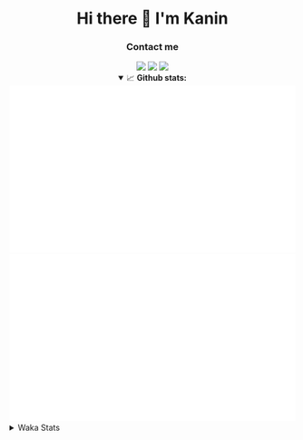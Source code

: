 <div align="center">
 <h1>Hi there 👋 I'm Kanin</h1>
 <h3>Contact me</h3>
 <a href="mailto:im@kanin.dev"><img src="https://img.shields.io/badge/gmail-%23D14836.svg?&style=for-the-badge&logo=gmail&logoColor=white"/></a>
 <a href="https://twitter.com/KaninTwt"><img src="https://img.shields.io/badge/twitter-%231DA1F2.svg?&style=for-the-badge&logo=twitter&logoColor=white"/></a>
 <a href="https://www.linkedin.com/in/KaninDev"><img src="https://img.shields.io/badge/linkedin-%230077B5.svg?&style=for-the-badge&logo=linkedin&logoColor=white"/></a>
<details open>
  <summary>📈 <b>Github stats:</b></summary>
  <img src="https://github.com/Kanin/Kanin/blob/master/scripts/GitHubStats/generated/overview.svg"/>
  <img src="https://github.com/Kanin/Kanin/blob/master/scripts/GitHubStats/generated/languages.svg"/>
</details>
</div>

<details>
 <summary>Waka Stats</summary>

<!--START_SECTION:waka-->
![Code Time](http://img.shields.io/badge/Code%20Time-2%2C556%20hrs%2035%20mins-blue)

![Profile Views](http://img.shields.io/badge/Profile%20Views-0-blue)

![Lines of code](https://img.shields.io/badge/From%20Hello%20World%20I%27ve%20Written-711.8%20thousand%20lines%20of%20code-blue)

**🐱 My GitHub Data** 

> 📦 180.4 kB Used in GitHub's Storage 
 > 
> 🏆 45 Contributions in the Year 2025
 > 
> 🚫 Not Opted to Hire
 > 
> 📜 27 Public Repositories 
 > 
> 🔑 17 Private Repositories 
 > 
**I'm an Early 🐤** 

```text
🌞 Morning                2959 commits        ███████░░░░░░░░░░░░░░░░░░   27.65 % 
🌆 Daytime                3165 commits        ███████░░░░░░░░░░░░░░░░░░   29.57 % 
🌃 Evening                3080 commits        ███████░░░░░░░░░░░░░░░░░░   28.78 % 
🌙 Night                  1499 commits        ████░░░░░░░░░░░░░░░░░░░░░   14.01 % 
```
📅 **I'm Most Productive on Monday** 

```text
Monday                   2063 commits        █████░░░░░░░░░░░░░░░░░░░░   19.27 % 
Tuesday                  1537 commits        ████░░░░░░░░░░░░░░░░░░░░░   14.36 % 
Wednesday                1069 commits        ██░░░░░░░░░░░░░░░░░░░░░░░   09.99 % 
Thursday                 1659 commits        ████░░░░░░░░░░░░░░░░░░░░░   15.50 % 
Friday                   1796 commits        ████░░░░░░░░░░░░░░░░░░░░░   16.78 % 
Saturday                 1030 commits        ██░░░░░░░░░░░░░░░░░░░░░░░   09.62 % 
Sunday                   1549 commits        ████░░░░░░░░░░░░░░░░░░░░░   14.47 % 
```


📊 **This Week I Spent My Time On** 

```text
🕑︎ Time Zone: America/New_York

💬 Programming Languages: 
HTML                     3 hrs 36 mins       ██████████████████░░░░░░░   73.83 % 
JavaScript               1 hr 13 mins        ██████░░░░░░░░░░░░░░░░░░░   24.91 % 
Python                   2 mins              ░░░░░░░░░░░░░░░░░░░░░░░░░   00.78 % 
virtualenv               1 min               ░░░░░░░░░░░░░░░░░░░░░░░░░   00.48 % 
Text                     0 secs              ░░░░░░░░░░░░░░░░░░░░░░░░░   00.01 % 

🔥 Editors: 
PyCharm                  4 hrs 53 mins       █████████████████████████   100.00 % 

🐱‍💻 Projects: 
APIServer                4 hrs 53 mins       █████████████████████████   99.98 % 
NailaDjango              0 secs              ░░░░░░░░░░░░░░░░░░░░░░░░░   00.02 % 

💻 Operating System: 
Windows                  4 hrs 53 mins       █████████████████████████   100.00 % 
```

**I Mostly Code in Python** 

```text
Python                   32 repos            ████████████████░░░░░░░░░   65.31 % 
Java                     7 repos             ████░░░░░░░░░░░░░░░░░░░░░   14.29 % 
HTML                     3 repos             ██░░░░░░░░░░░░░░░░░░░░░░░   06.12 % 
TypeScript               2 repos             █░░░░░░░░░░░░░░░░░░░░░░░░   04.08 % 
Kotlin                   1 repo              █░░░░░░░░░░░░░░░░░░░░░░░░   02.04 % 
```



**Timeline**

![Lines of Code chart](https://raw.githubusercontent.com/Kanin/Kanin/master/assets/bar_graph.png)


 Last Updated on 15/02/2025 09:04:29 UTC
<!--END_SECTION:waka-->
</details>
